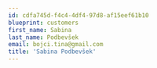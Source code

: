 ```yaml
---
id: cdfa745d-f4c4-4df4-97d8-af15eef61b10
blueprint: customers
first_name: Sabina
last_name: Podbevšek
email: bojci.tina@gmail.com
title: 'Sabina Podbevšek'
---
```

